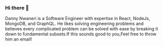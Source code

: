 ### Hi there 👋
<P>Danny Nwaneri is a  Software Engineer with expertise in React, NodeJs, MongoDB, and GraphQL. He likes solving engineering problems and believes every complicated problem can be solved with ease by breaking it down to fundamental subsets.If this sounds good to you,Feel free to throw him an email!
</P>


<!--
**DannyNwaneri/DannyNwaneri** is a ✨ _special_ ✨ repository because its `README.md` (this file) appears on your GitHub profile.

Here are some ideas to get you started:

- 🔭 I’m currently working on ...
- 🌱 I’m currently learning ...
- 👯 I’m looking to collaborate on ...
- 🤔 I’m looking for help with ...
- 💬 Ask me about ...
- 📫 How to reach me: ...
- 😄 Pronouns: ...
- ⚡ Fun fact: ...
-->
